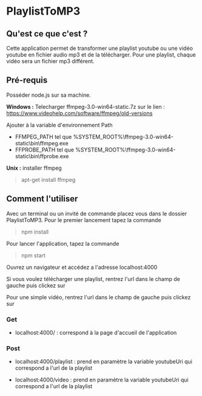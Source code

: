 # PlaylistToMP3

## Qu'est ce que c'est ?

Cette application permet de transformer une playlist youtube ou une vidéo youtube en fichier audio mp3 et de la télécharger. Pour une playlist, chaque vidéo sera un fichier mp3 différent.

## Pré-requis

Posséder node.js sur sa machine.

**Windows :**
Telecharger ffmpeg-3.0-win64-static.7z sur le lien : https://www.videohelp.com/software/ffmpeg/old-versions

Ajouter à la variable d'environnement Path
* FFMPEG_PATH tel que %SYSTEM_ROOT%\ffmpeg-3.0-win64-static\bin\ffmpeg.exe
* FFPROBE_PATH tel que %SYSTEM_ROOT%\ffmpeg-3.0-win64-static\bin\ffprobe.exe

**Unix :**
installer ffmpeg
> apt-get install ffmpeg</blockquote>

## Comment l'utiliser

Avec un terminal ou un invité de commande placez vous dans le dossier PlaylistToMP3. Pour le premier lancement tapez la commande
> npm install</blockquote>

Pour lancer l'application, tapez la commande
> npm start</blockquote>

Ouvrez un navigateur et accédez a l'adresse localhost:4000

Si vous voulez télécharger une playlist, rentrez l'url dans le champ de gauche puis clickez sur

Pour une simple vidéo, rentrez l'url dans le champ de gauche puis clickez sur

### Get

* localhost:4000/ : correspond à la page d'accueil de l'application 

### Post

* localhost:4000/playlist : prend en paramètre la variable youtubeUri qui correspond a l'url de la playlist

* localhost:4000/video : prend en paramètre la variable youtubeUri qui correspond a l'url de la playlist

